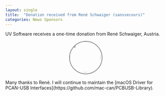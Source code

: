 ```yaml
---
layout: single
title:  "Donation received from René Schwaiger (sanssecours)"
categories: News Sponsors
---
```

UV Software receives a one-time donation from René Schwaiger, Austria.

<div style="display: flex; justify-content: center;">
  <div style="height: 100px; width: 100px; border-style: solid; border-color: #808080;  border-width: 2px; border-radius: 100%;">
    <a href="https://github.com/sanssecours"> <img style="border-radius: 100%;" src="https://avatars.githubusercontent.com/u/691989?v=4" width="96px" /></a>
  </div>
</div>
<br/>
Many thanks to René.
I will continue to maintain the [macOS Driver for PCAN-USB Interfaces](https://github.com/mac-can/PCBUSB-Library).
